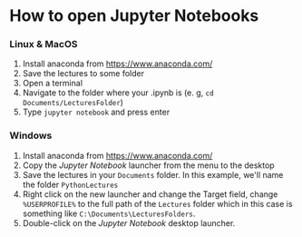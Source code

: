 # How to open Jupyter Notebooks



### Linux & MacOS
1. Install anaconda from https://www.anaconda.com/
2. Save the lectures to some folder
2. Open a terminal
3. Navigate to the folder where your .ipynb is (e. g, `cd Documents/LecturesFolder`)
4. Type `jupyter notebook` and press enter

### Windows
1. Install anaconda from https://www.anaconda.com/
2. Copy the *Jupyter Notebook* launcher from the menu to the desktop
3. Save the lectures in your `Documents` folder. In this example, we'll name the folder `PythonLectures `
4. Right click on the new launcher and change the Target field, change `%USERPROFILE%` to the full path of the `Lectures` folder which in this case is something like `C:\Documents\LecturesFolders`.
5. Double-click on the *Jupyter Notebook* desktop launcher.


